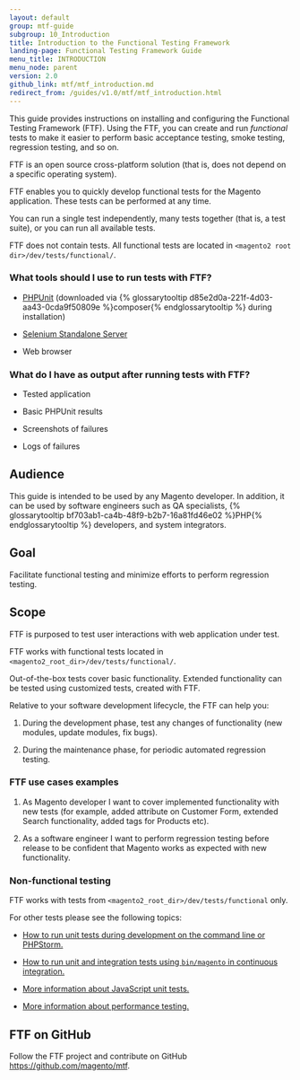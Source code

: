 ```yaml
---
layout: default
group: mtf-guide
subgroup: 10_Introduction
title: Introduction to the Functional Testing Framework
landing-page: Functional Testing Framework Guide
menu_title: INTRODUCTION
menu_node: parent
version: 2.0
github_link: mtf/mtf_introduction.md
redirect_from: /guides/v1.0/mtf/mtf_introduction.html
---
```


This guide provides instructions on installing and configuring the Functional Testing Framework (FTF). Using the FTF, you can create and run *functional* tests to make it easier to perform basic acceptance testing, smoke testing, regression testing, and so on.

FTF is an open source cross-platform solution (that is, does not depend on a specific operating system).

FTF enables you to quickly develop functional tests for the Magento application. These tests can be performed at any time.

You can run a single test independently, many tests together (that is, a test suite), or you can run all available tests.

FTF does not contain tests. All functional tests are located in `<magento2 root dir>/dev/tests/functional/`. 

<h3 id="mtf_intro_extratools">What tools should I use to run tests with FTF?</h3>

-   [PHPUnit][] (downloaded via {% glossarytooltip d85e2d0a-221f-4d03-aa43-0cda9f50809e %}composer{% endglossarytooltip %} during installation)

-   [Selenium Standalone Server][]

-   Web browser

<h3 id="mtf_intro_mtf-output">What do I have as output after running tests with FTF?</h3>

-   Tested application

-   Basic PHPUnit results

-   Screenshots of failures

-   Logs of failures

<h2 id="mtf_intro_audi">Audience</h2>

This guide is intended to be used by any Magento developer. In addition, it can be used by software engineers such as QA specialists, {% glossarytooltip bf703ab1-ca4b-48f9-b2b7-16a81fd46e02 %}PHP{% endglossarytooltip %} developers, and system integrators.

<h2 id="mtf_intro_goal">Goal</h2>

Facilitate functional testing and minimize efforts to perform
regression testing.

<h2 id="mtf_intro_scope">Scope</h2>

FTF is purposed to test user interactions with web application under
test.

FTF works with functional tests located in
`<magento2_root_dir>/dev/tests/functional/`.

Out-of-the-box tests cover basic functionality. Extended functionality
can be tested using customized tests, created with FTF.

Relative to your software development lifecycle, the FTF can help you:

1.    During the development phase, test any changes of functionality (new modules, update modules, fix bugs).

1.    During the maintenance phase, for periodic automated regression testing.

<h3 id="mtf_intro_scope_use-case-ex">FTF use cases examples</h3>

1.    As Magento developer I want to cover implemented functionality with new tests (for example, added attribute on Customer Form, extended Search functionality, added tags for Products etc).

1.    As a software engineer I want to perform regression testing before release to be confident that Magento works as expected with new functionality.

<h3 id="mtf_intro_scope_non-func-test">Non-functional testing</h3>

FTF works with tests from `<magento2_root_dir>/dev/tests/functional` only.

For other tests please see the following topics:

- <a href="{{ page.baseurl }}test/unit/unit_test_execution.html">How to run unit tests during development on the command line or PHPStorm.</a>

- <a href="{{ page.baseurl }}config-guide/cli/config-cli-subcommands-test.html">How to run unit and integration tests using `bin/magento` in continuous integration.</a>

- <a href="{{ page.baseurl }}test/js/test_js-unit.html">More information about JavaScript unit tests.</a>

- <a href="{{ page.baseurl }}config-guide/cli/config-cli-subcommands-perf-data.html">More information about performance testing.</a>


<h2 id="mtf_intro_github-link">FTF on GitHub</h2>

Follow the FTF project and contribute on GitHub
<https://github.com/magento/mtf>.


[Selenium Standalone Server]: http://www.seleniumhq.org/download/
[PHPUnit]: https://phpunit.de/
